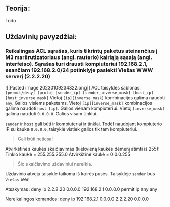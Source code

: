## Teorija:
Todo

## Uždavinių pavyzdžiai:

### Reikalingas ACL sąrašas, kuris tikrintų paketus ateinančius į M3 maršrutizatoriaus (angl. rauterio) kairiąją sąsają (angl. interfeiso). Sąrašas turi drausti kompiuteriui 192.168.2.1, esančiam 192.168.2.0/24 potinklyje pasiekti Viešas WWW serverį (2.2.2.20)

![[Pasted image 20230109234322.png]]
ACL taisyklės šablonas:
`[permit/deny] [proto] [sender_ip] [sender_inverse_mask] [host_ip] [host_inverse_mask]`
Vietoj `[ip][inverse_mask]` kombinacijos galima naudoti `any`. Galios visiems paketams.
Vietoj `[ip][inverse_mask]` kombinacijos galima naudoti `host [ip]`. Galios vienam kompiuteriui.
Vietoj `[inverse_mask]` galima naudoti `0.0.0.0`. Galios visam tinklui.

`sender` ir `host` gali būti ir kompiuteriai ir tinklai. Todėl naudojant kompiuterio IP su kauke `0.0.0.0`, taisyklė vistiek galios tik tam kompiuteriui.
>Gali būti netiesa!

Atvirkštinės kaukės skaičiavimas (kiekvieną kaukės dėmenį atimti iš 255):
Tinklo kaukė = 255.255.255.0
Atvirkštinė kaukė = 0.0.0.255
>Šio skaičiavimo uždaviniui nereikia.

Uždavinio atveju taisyklė taikoma iš kairės pusės. Taisyklėje `sender` bus `Viešas WWW`.

Atsakymas:
deny ip 2.2.2.20 0.0.0.0 192.168.2.1 0.0.0.0
permit ip any any

Nereikalingos komandos:
deny ip 192.168.2.1 0.0.0.0 2.2.2.20 0.0.0.0